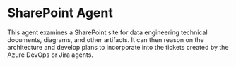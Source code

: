 # SharePoint Agent

This agent examines a SharePoint site for data engineering technical documents, diagrams, and other artifacts. It can then reason on the architecture and develop plans to incorporate into the tickets created by the Azure DevOps or Jira agents.

